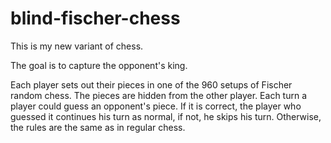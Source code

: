 # blind-fischer-chess
This is my new variant of chess.

 The goal is to capture the opponent's king.

 Each player sets out their pieces in one of the 960 setups of Fischer random chess. The pieces are hidden from the other player. Each turn a player could guess an opponent's piece. If it is correct, the player who guessed it continues his turn as normal, if not, he skips his turn. Otherwise, the rules are the same as in regular chess.
